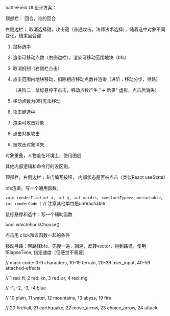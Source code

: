 battleField UI 设计方案：

顶部栏： 回合，谁的回合

右侧边栏： 取消选择键，攻击键（普通攻击，法师法术选择），随着选中对象不同变化，结束回合键

1. 鼠标选中

2. 渲染可移动点数（右侧边栏），渲染可移动范围地块（bfs）

3. 取消机制（右侧栏点击）

4. 点击范围内地块移动，扣除相应移动点数并渲染（进阶：移动分步，寻路）

   （进阶二：鼠标悬停不点击，移动点数产生 "-> 后果" 虚影，点击后消失）

5. 移动点数为0时无法移动
6. 攻击键选中
7. 渲染可攻击对象
8. 点击对象攻击
9. 被攻击对象消失



对象重叠，人物盖在环境上，使用图层

其他内部逻辑和命令行的没区别。

顶部栏，右侧边栏：专门编写按钮， 内部状态是否被点击（类似React useState）

bfs渲染，写一个通用函数，

 `void renderTile(int x, int y, int maxdis, <vector<Type>> unreachable, int renderCode )`  // 注意其他单位是unreachable

鼠标悬停和选中：写一个辅助函数

bool whichBlockChoose()

点击用 click和该函数一起的条件



移动寻路：带路径bfs，先搜一遍，回溯，反转vector，得到路径，使用fElapseTime, 指定速度（但感觉不需要）





  // mask code: 0-9 characters, 10-19 terrain, 20-39 user_input, 40-59 attached-effects

  // 1 red_ft, 2 red_kn, 3 red_ar, 4 red_mg

  // -1, -2, -3, -4 blue

  // 10 plain, 11 water, 12 mountains, 13 abyss, 19 fire

  // 20 fireball, 21 earthquake, 22 move_arrow, 23 choice_arrow, 24 attack



